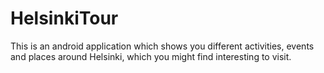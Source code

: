 # HelsinkiTour
This is an android application which shows you different activities, events and places around 
Helsinki, which you might find interesting to visit.
